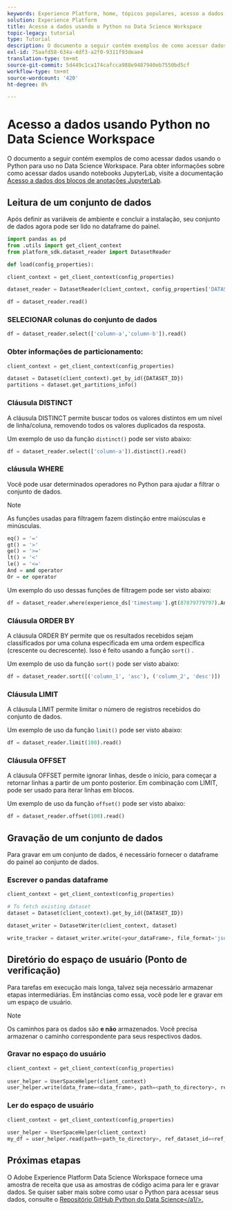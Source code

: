 ```yaml
---
keywords: Experience Platform, home, tópicos populares, acesso a dados, python sdk, api de acesso a dados, ler python, escrever python
solution: Experience Platform
title: Acesso a dados usando o Python no Data Science Workspace
topic-legacy: tutorial
type: Tutorial
description: O documento a seguir contém exemplos de como acessar dados no Python para uso no Data Science Workspace.
exl-id: 75aafd58-634a-4df3-a2f0-9311f93deae4
translation-type: tm+mt
source-git-commit: 5d449c1ca174cafcca988e9487940eb7550bd5cf
workflow-type: tm+mt
source-wordcount: '420'
ht-degree: 0%

---
```


# Acesso a dados usando Python no Data Science Workspace

O documento a seguir contém exemplos de como acessar dados usando o Python para uso no Data Science Workspace. Para obter informações sobre como acessar dados usando notebooks JupyterLab, visite a documentação [Acesso a dados dos blocos de anotações JupyterLab](../jupyterlab/access-notebook-data.md).

## Leitura de um conjunto de dados

Após definir as variáveis de ambiente e concluir a instalação, seu conjunto de dados agora pode ser lido no dataframe do painel.

```python
import pandas as pd
from .utils import get_client_context
from platform_sdk.dataset_reader import DatasetReader

def load(config_properties):

client_context = get_client_context(config_properties)

dataset_reader = DatasetReader(client_context, config_properties['DATASET_ID'])

df = dataset_reader.read()
```

### SELECIONAR colunas do conjunto de dados

```python
df = dataset_reader.select(['column-a','column-b']).read()
```

### Obter informações de particionamento:

```python
client_context = get_client_context(config_properties)

dataset = Dataset(client_context).get_by_id({DATASET_ID})
partitions = dataset.get_partitions_info()
```

### Cláusula DISTINCT

A cláusula DISTINCT permite buscar todos os valores distintos em um nível de linha/coluna, removendo todos os valores duplicados da resposta.

Um exemplo de uso da função `distinct()` pode ser visto abaixo:

```python
df = dataset_reader.select(['column-a']).distinct().read()
```

### cláusula WHERE

Você pode usar determinados operadores no Python para ajudar a filtrar o conjunto de dados.

>[!NOTE]
>
>As funções usadas para filtragem fazem distinção entre maiúsculas e minúsculas.

```python
eq() = '='
gt() = '>'
ge() = '>='
lt() = '<'
le() = '<='
And = and operator
Or = or operator
```

Um exemplo do uso dessas funções de filtragem pode ser visto abaixo:

```python
df = dataset_reader.where(experience_ds['timestamp'].gt(87879779797).And(experience_ds['timestamp'].lt(87879779797)).Or(experience_ds['a'].eq(123)))
```

### Cláusula ORDER BY

A cláusula ORDER BY permite que os resultados recebidos sejam classificados por uma coluna especificada em uma ordem específica (crescente ou decrescente). Isso é feito usando a função `sort()` .

Um exemplo de uso da função `sort()` pode ser visto abaixo:

```python
df = dataset_reader.sort([('column_1', 'asc'), ('column_2', 'desc')])
```

### Cláusula LIMIT

A cláusula LIMIT permite limitar o número de registros recebidos do conjunto de dados.

Um exemplo de uso da função `limit()` pode ser visto abaixo:

```python
df = dataset_reader.limit(100).read()
```

### Cláusula OFFSET

A cláusula OFFSET permite ignorar linhas, desde o início, para começar a retornar linhas a partir de um ponto posterior. Em combinação com LIMIT, pode ser usado para iterar linhas em blocos.

Um exemplo de uso da função `offset()` pode ser visto abaixo:

```python
df = dataset_reader.offset(100).read()
```

## Gravação de um conjunto de dados

Para gravar em um conjunto de dados, é necessário fornecer o dataframe do painel ao conjunto de dados.

### Escrever o pandas dataframe

```python
client_context = get_client_context(config_properties)

# To fetch existing dataset
dataset = Dataset(client_context).get_by_id({DATASET_ID})

dataset_writer = DatasetWriter(client_context, dataset)

write_tracker = dataset_writer.write(<your_dataFrame>, file_format='json')
```

## Diretório do espaço de usuário (Ponto de verificação)

Para tarefas em execução mais longa, talvez seja necessário armazenar etapas intermediárias. Em instâncias como essa, você pode ler e gravar em um espaço de usuário.

>[!NOTE]
>
>Os caminhos para os dados são **e não** armazenados. Você precisa armazenar o caminho correspondente para seus respectivos dados.

### Gravar no espaço do usuário

```python
client_context = get_client_context(config_properties)
                               
user_helper = UserSpaceHelper(client_context)
user_helper.write(data_frame=<data_frame>, path=<path_to_directory>, ref_dataset_id=<ref_dataset_id>)
```

### Ler do espaço de usuário

```python
client_context = get_client_context(config_properties)
                               
user_helper = UserSpaceHelper(client_context)
my_df = user_helper.read(path=<path_to_directory>, ref_dataset_id=<ref_dataset_id>)
```

## Próximas etapas

O Adobe Experience Platform Data Science Workspace fornece uma amostra de receita que usa as amostras de código acima para ler e gravar dados. Se quiser saber mais sobre como usar o Python para acessar seus dados, consulte o [Repositório GitHub Python do Data Science&lt;/a1/>.](https://github.com/adobe/experience-platform-dsw-reference/tree/master/recipes/python/retail)
